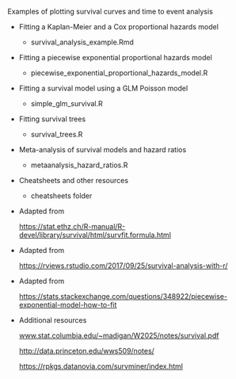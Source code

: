 Examples of plotting survival curves and time to event analysis


* Fitting a Kaplan-Meier and a Cox proportional hazards model

	* survival_analysis_example.Rmd

* Fitting a piecewise exponential proportional hazards model

	* piecewise_exponential_proportional_hazards_model.R

* Fitting a survival model using a GLM Poisson model

	* simple_glm_survival.R

* Fitting survival trees

	* survival_trees.R

* Meta-analysis of survival models and hazard ratios

	* metaanalysis_hazard_ratios.R

* Cheatsheets and other resources

	* cheatsheets folder

* Adapted from 


     https://stat.ethz.ch/R-manual/R-devel/library/survival/html/survfit.formula.html


* Adapted from


    https://rviews.rstudio.com/2017/09/25/survival-analysis-with-r/


* Adapted from 


    https://stats.stackexchange.com/questions/348922/piecewise-exponential-model-how-to-fit
 

* Additional resources


    www.stat.columbia.edu/~madigan/W2025/notes/survival.pdf
    
    http://data.princeton.edu/wws509/notes/
    
    https://rpkgs.datanovia.com/survminer/index.html
    
